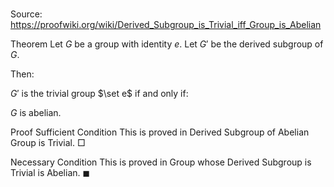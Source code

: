# 

Source: https://proofwiki.org/wiki/Derived_Subgroup_is_Trivial_iff_Group_is_Abelian



Theorem
Let $G$ be a group with identity $e$.
Let $G'$ be the derived subgroup of $G$.

Then:

$G'$ is the trivial group $\set e$
if and only if:

$G$ is abelian.


Proof
Sufficient Condition
This is proved in Derived Subgroup of Abelian Group is Trivial.
$\Box$


Necessary Condition
This is proved in Group whose Derived Subgroup is Trivial is Abelian.
$\blacksquare$





